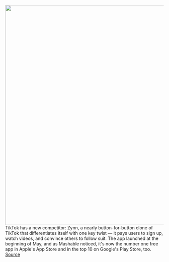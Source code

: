 <img src='https://cdn.vox-cdn.com/thumbor/N4_RPDyb_sbzgBs4BW8_bJIAoaU=/0x0:2040x1360/1200x800/filters:focal(857x517:1183x843)/cdn.vox-cdn.com/uploads/chorus_image/image/66874025/VRG_ILLO_4047_Zynn_001.0.jpg' width='700px' /><br/>
TikTok has a new competitor: Zynn, a nearly button-for-button clone of TikTok that differentiates itself with one key twist — it pays users to sign up, watch videos, and convince others to follow suit. The app launched at the beginning of May, and as Mashable noticed, it's now the number one free app in Apple's App Store and in the top 10 on Google's Play Store, too.
<a href='https://www.theverge.com/2020/5/29/21274994/zynn-tiktok-clone-pay-watch-videos-kuaishou-bytedance-rival'> Source <a/>